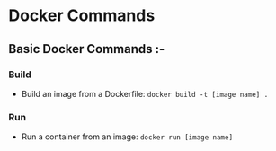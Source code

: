 # Docker Commands

## Basic Docker Commands :-

### Build
- Build an image from a Dockerfile: `docker build -t [image name] .`

### Run
- Run a container from an image: `docker run [image name]`














